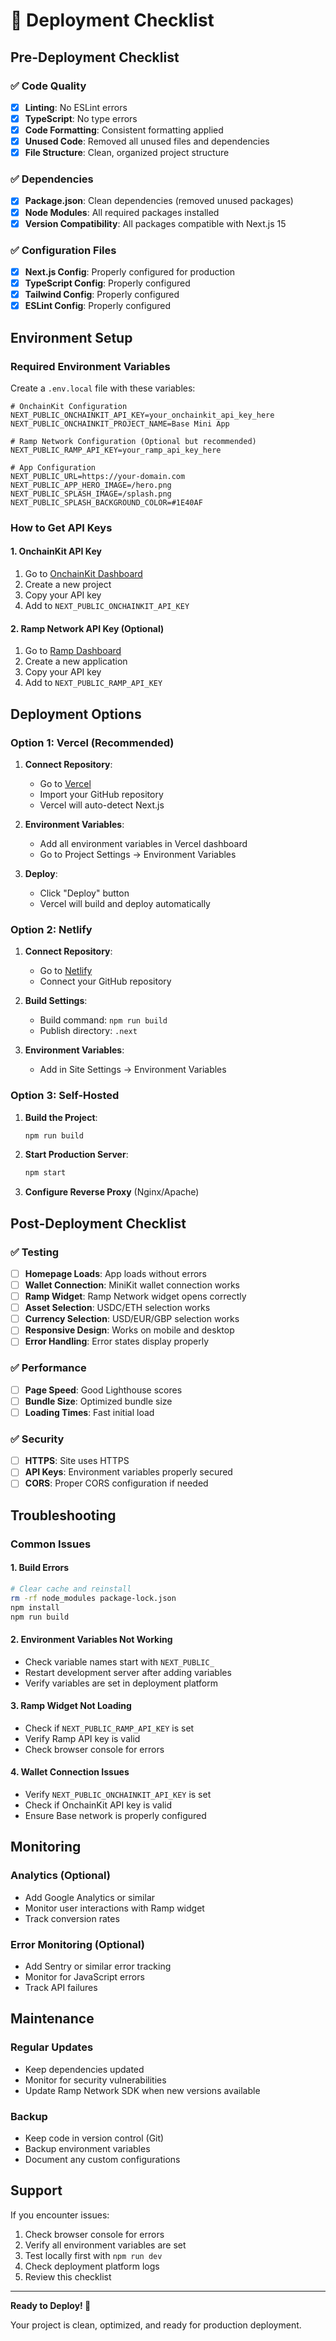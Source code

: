 # 🚀 Deployment Checklist

## Pre-Deployment Checklist

### ✅ Code Quality
- [x] **Linting**: No ESLint errors
- [x] **TypeScript**: No type errors
- [x] **Code Formatting**: Consistent formatting applied
- [x] **Unused Code**: Removed all unused files and dependencies
- [x] **File Structure**: Clean, organized project structure

### ✅ Dependencies
- [x] **Package.json**: Clean dependencies (removed unused packages)
- [x] **Node Modules**: All required packages installed
- [x] **Version Compatibility**: All packages compatible with Next.js 15

### ✅ Configuration Files
- [x] **Next.js Config**: Properly configured for production
- [x] **TypeScript Config**: Properly configured
- [x] **Tailwind Config**: Properly configured
- [x] **ESLint Config**: Properly configured

## Environment Setup

### Required Environment Variables
Create a `.env.local` file with these variables:

```env
# OnchainKit Configuration
NEXT_PUBLIC_ONCHAINKIT_API_KEY=your_onchainkit_api_key_here
NEXT_PUBLIC_ONCHAINKIT_PROJECT_NAME=Base Mini App

# Ramp Network Configuration (Optional but recommended)
NEXT_PUBLIC_RAMP_API_KEY=your_ramp_api_key_here

# App Configuration
NEXT_PUBLIC_URL=https://your-domain.com
NEXT_PUBLIC_APP_HERO_IMAGE=/hero.png
NEXT_PUBLIC_SPLASH_IMAGE=/splash.png
NEXT_PUBLIC_SPLASH_BACKGROUND_COLOR=#1E40AF
```

### How to Get API Keys

#### 1. OnchainKit API Key
1. Go to [OnchainKit Dashboard](https://onchainkit.xyz/)
2. Create a new project
3. Copy your API key
4. Add to `NEXT_PUBLIC_ONCHAINKIT_API_KEY`

#### 2. Ramp Network API Key (Optional)
1. Go to [Ramp Dashboard](https://dashboard.ramp.network/)
2. Create a new application
3. Copy your API key
4. Add to `NEXT_PUBLIC_RAMP_API_KEY`

## Deployment Options

### Option 1: Vercel (Recommended)
1. **Connect Repository**:
   - Go to [Vercel](https://vercel.com)
   - Import your GitHub repository
   - Vercel will auto-detect Next.js

2. **Environment Variables**:
   - Add all environment variables in Vercel dashboard
   - Go to Project Settings → Environment Variables

3. **Deploy**:
   - Click "Deploy" button
   - Vercel will build and deploy automatically

### Option 2: Netlify
1. **Connect Repository**:
   - Go to [Netlify](https://netlify.com)
   - Connect your GitHub repository

2. **Build Settings**:
   - Build command: `npm run build`
   - Publish directory: `.next`

3. **Environment Variables**:
   - Add in Site Settings → Environment Variables

### Option 3: Self-Hosted
1. **Build the Project**:
   ```bash
   npm run build
   ```

2. **Start Production Server**:
   ```bash
   npm start
   ```

3. **Configure Reverse Proxy** (Nginx/Apache)

## Post-Deployment Checklist

### ✅ Testing
- [ ] **Homepage Loads**: App loads without errors
- [ ] **Wallet Connection**: MiniKit wallet connection works
- [ ] **Ramp Widget**: Ramp Network widget opens correctly
- [ ] **Asset Selection**: USDC/ETH selection works
- [ ] **Currency Selection**: USD/EUR/GBP selection works
- [ ] **Responsive Design**: Works on mobile and desktop
- [ ] **Error Handling**: Error states display properly

### ✅ Performance
- [ ] **Page Speed**: Good Lighthouse scores
- [ ] **Bundle Size**: Optimized bundle size
- [ ] **Loading Times**: Fast initial load

### ✅ Security
- [ ] **HTTPS**: Site uses HTTPS
- [ ] **API Keys**: Environment variables properly secured
- [ ] **CORS**: Proper CORS configuration if needed

## Troubleshooting

### Common Issues

#### 1. Build Errors
```bash
# Clear cache and reinstall
rm -rf node_modules package-lock.json
npm install
npm run build
```

#### 2. Environment Variables Not Working
- Check variable names start with `NEXT_PUBLIC_`
- Restart development server after adding variables
- Verify variables are set in deployment platform

#### 3. Ramp Widget Not Loading
- Check if `NEXT_PUBLIC_RAMP_API_KEY` is set
- Verify Ramp API key is valid
- Check browser console for errors

#### 4. Wallet Connection Issues
- Verify `NEXT_PUBLIC_ONCHAINKIT_API_KEY` is set
- Check if OnchainKit API key is valid
- Ensure Base network is properly configured

## Monitoring

### Analytics (Optional)
- Add Google Analytics or similar
- Monitor user interactions with Ramp widget
- Track conversion rates

### Error Monitoring (Optional)
- Add Sentry or similar error tracking
- Monitor for JavaScript errors
- Track API failures

## Maintenance

### Regular Updates
- Keep dependencies updated
- Monitor for security vulnerabilities
- Update Ramp Network SDK when new versions available

### Backup
- Keep code in version control (Git)
- Backup environment variables
- Document any custom configurations

## Support

If you encounter issues:
1. Check browser console for errors
2. Verify all environment variables are set
3. Test locally first with `npm run dev`
4. Check deployment platform logs
5. Review this checklist

---

**Ready to Deploy! 🚀**

Your project is clean, optimized, and ready for production deployment.